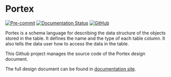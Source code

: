 # Portex

[![Pre-commit](https://github.com/Project-OpenBytes/portex/actions/workflows/pre-commit.yaml/badge.svg)](https://github.com/Project-OpenBytes/portex/actions/workflows/pre-commit.yaml)
[![Documentation Status](https://readthedocs.org/projects/openbytes-schema/badge/?version=latest)](https://openbytes-schema.readthedocs.io/en/latest/?badge=latest)
[![GitHub](https://img.shields.io/github/license/Project-OpenBytes/portex)](https://github.com/Project-OpenBytes/portex/blob/main/LICENSE)

Portex is a schema language for describing the data structure of the objects stored in the table.
It defines the name and the type of each table column. It also tells the data user how to access the
data in the table.

This Github project manages the source code of the Portex design document.

The full design document can be found in [documentation site](http://openbytes-schema.readthedocs.io/en/latest).
